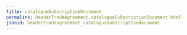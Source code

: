 ```yaml
---
title: catalogueSubscriptionDocument
permalink: HeaderTradeAgreement.catalogueSubscriptionDocument.html
jsonid: headertradeagreement_cataloguesubscriptiondocument
---
```

